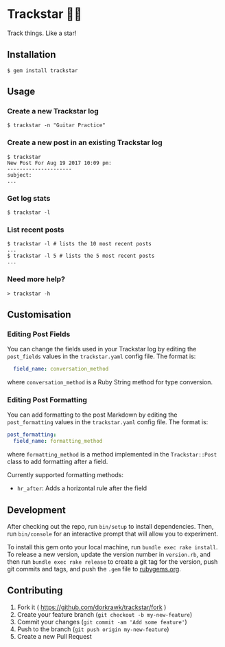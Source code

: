 # Trackstar 🏃‍♂️

Track things. Like a star!

## Installation

```
$ gem install trackstar
```

## Usage

### Create a new Trackstar log

```
$ trackstar -n "Guitar Practice"
```

### Create a new post in an existing Trackstar log

```
$ trackstar
New Post For Aug 19 2017 10:09 pm:
---------------------
subject:
...
```

### Get log stats
```
$ trackstar -l
```

### List recent posts
```
$ trackstar -l # lists the 10 most recent posts
...
$ trackstar -l 5 # lists the 5 most recent posts
...
```

### Need more help?

```
> trackstar -h
```

## Customisation

### Editing Post Fields

You can change the fields used in your Trackstar log by editing the `post_fields` values in the `trackstar.yaml` config file. The format is:
```yaml
  field_name: conversation_method
```
where `conversation_method` is a Ruby String method for type conversion.

### Editing Post Formatting

You can add formatting to the post Markdown by editing the `post_formatting` values in the `trackstar.yaml` config file. The format is:
```yaml
post_formatting:
  field_name: formatting_method
``` 
where `formatting_method` is a method implemented in the `Trackstar::Post` class to add formatting after a field.

Currently supported formatting methods:
- `hr_after`: Adds a horizontal rule after the field

## Development

After checking out the repo, run `bin/setup` to install dependencies. Then, run `bin/console` for an interactive prompt that will allow you to experiment.

To install this gem onto your local machine, run `bundle exec rake install`. To release a new version, update the version number in `version.rb`, and then run `bundle exec rake release` to create a git tag for the version, push git commits and tags, and push the `.gem` file to [rubygems.org](https://rubygems.org).

## Contributing

1. Fork it ( https://github.com/dorkrawk/trackstar/fork )
2. Create your feature branch (`git checkout -b my-new-feature`)
3. Commit your changes (`git commit -am 'Add some feature'`)
4. Push to the branch (`git push origin my-new-feature`)
5. Create a new Pull Request
